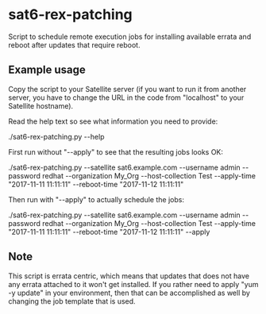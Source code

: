 # sat6-rex-patching

Script to schedule remote execution jobs for installing available errata and reboot after updates that require reboot. 

## Example usage

Copy the script to your Satellite server (if you want to run it from another server, you have to change the URL in the code from "localhost" to your Satellite hostname).

Read the help text so see what information you need to provide:

./sat6-rex-patching.py --help

First run without "--apply" to see that the resulting jobs looks OK:

./sat6-rex-patching.py --satellite sat6.example.com --username admin --password redhat --organization My_Org --host-collection Test --apply-time "2017-11-11 11:11:11" --reboot-time "2017-11-12 11:11:11"

Then run with "--apply" to actually schedule the jobs:

./sat6-rex-patching.py --satellite sat6.example.com --username admin --password redhat --organization My_Org --host-collection Test --apply-time "2017-11-11 11:11:11" --reboot-time "2017-11-12 11:11:11" --apply

## Note

This script is errata centric, which means that updates that does not have any errata attached to it won't get installed. If you rather need to apply "yum -y update" in your environment, then that can be accomplished as well by changing the job template that is used.
